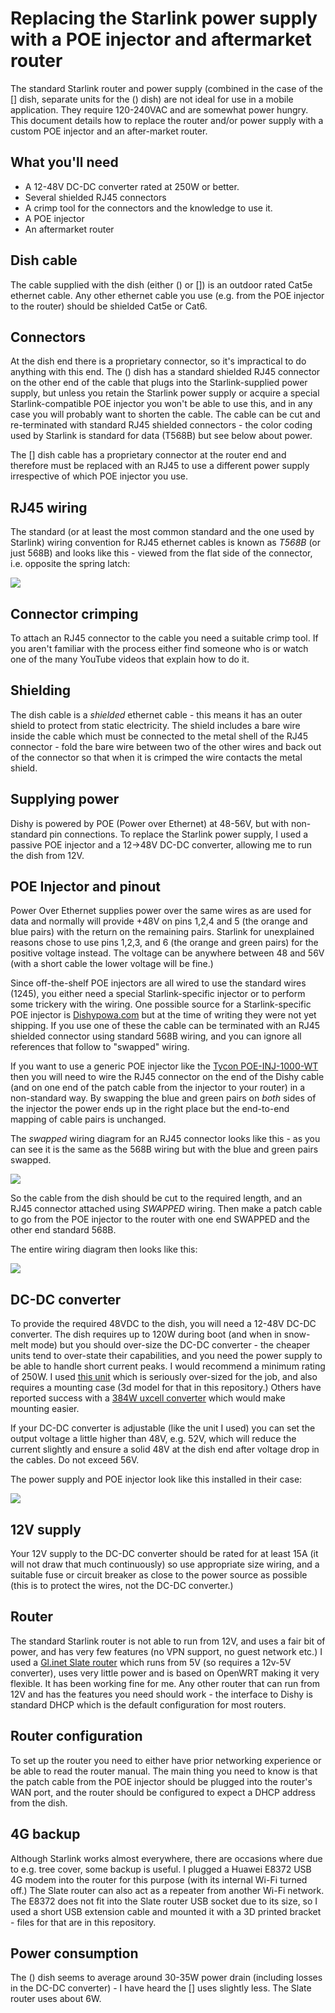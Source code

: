 # Replacing the Starlink power supply with a POE injector and aftermarket router

The standard Starlink router and power supply (combined in the case of the [] dish, separate units for the () dish) are
not ideal for use in a mobile application. They require 120-240VAC and are somewhat power hungry. This document details
how to replace
the router and/or power supply with a custom POE injector and an after-market router.

## What you'll need

* A 12-48V DC-DC converter rated at 250W or better.
* Several shielded RJ45 connectors
* A crimp tool for the connectors and the knowledge to use it.
* A POE injector
* An aftermarket router

## Dish cable

The cable supplied with the dish (either () or []) is an outdoor rated Cat5e ethernet cable. Any other ethernet cable
you use (e.g. from the POE injector to the router) should be shielded Cat5e or Cat6.

## Connectors

At the dish end there
is a proprietary connector, so it's impractical to do anything with this end. The () dish has a standard shielded RJ45
connector on the other end of the cable that plugs into the Starlink-supplied power supply, but
unless you retain the Starlink power supply or acquire a special Starlink-compatible POE injector you won't be able to
use this, and in any case you will probably want to shorten the cable. The cable can be cut and
re-terminated with standard RJ45 shielded connectors - the color coding used by Starlink is standard for data (T568B)
but see below about power.

The [] dish cable has a proprietary connector at the router end and therefore must be replaced with an RJ45 to use a different
power supply irrespective of which POE injector you use.

## RJ45 wiring

The standard (or at least the most common standard and the one used by Starlink) wiring convention for RJ45 ethernet
cables is known as _T568B_ (or just 568B) and looks like this - viewed from the flat
side of the connector, i.e. opposite the spring latch:

![](images/568B.jpg)

## Connector crimping

To attach an RJ45 connector to the cable you need a suitable crimp tool. If you aren't familiar with the process either
find
someone who is or watch one of the many YouTube videos that explain how to do it.

## Shielding

The dish cable is a _shielded_ ethernet cable - this means it has an outer shield to protect from static electricity.
The shield includes a bare wire inside the cable which must be connected to the metal shell of the RJ45 connector - fold
the bare wire between two of the other wires and back out of the connector so that when it is crimped the wire contacts
the metal shield.

## Supplying power

Dishy is powered by POE (Power over Ethernet) at 48-56V, but with non-standard pin connections.
To replace the Starlink power supply, I used a passive POE injector
and a 12->48V DC-DC converter, allowing me to run the dish from 12V.

## POE Injector and pinout

Power Over Ethernet supplies power over the same wires as are used for data and normally will provide +48V on pins 1,2,4
and 5 (the orange and blue pairs) with the return on the remaining pairs. Starlink for unexplained reasons chose to use
pins 1,2,3, and 6 (the orange and green pairs) for the positive voltage instead. The voltage can be anywhere between 48
and 56V (with a short cable the lower voltage will be fine.)

Since off-the-shelf POE injectors are all wired to use the standard wires (1245), you either need a special
Starlink-specific injector
or to perform some trickery with the wiring. One possible source for a Starlink-specific POE injector is
[Dishypowa.com](https://dishypowa.com/) but at the time of writing they were not yet shipping. If you use one of these
the cable can be terminated with an RJ45
shielded connector using standard 568B wiring, and you can ignore all references that follow to "swapped" wiring.

If you want to use a generic POE injector like the
[Tycon POE-INJ-1000-WT](https://www.tyconsystems.com/poe-inj-1000-wt) then you will need to wire the RJ45 connector
on the end of the Dishy cable (and on one end of the patch cable from the injector to your router) in a non-standard
way.
By swapping the blue and green pairs on *both* sides of
the injector the power ends up in the right place but the end-to-end mapping of cable pairs is unchanged.

The _swapped_ wiring diagram for an RJ45 connector looks like this - as you can see it is the same as the 568B wiring
but with the blue and green pairs swapped.

![](images/568-swapped.jpg)

So the cable from the dish should be cut to the required length, and an RJ45 connector attached using _SWAPPED_ wiring.
Then make a patch cable to go from the POE injector to the router with one end SWAPPED and the other end standard 568B.

The entire wiring diagram then looks like this:

![](images/Circuit.jpg)

## DC-DC converter

To provide the required 48VDC to the dish, you will need a 12-48V
DC-DC converter. The dish requires up to 120W during boot (and when in snow-melt mode) but you should over-size the
DC-DC converter - the cheaper units tend to over-state their capabilities, and you need the power supply to be able to
handle short current peaks. I would recommend a minimum rating of 250W. I used
[this unit](https://www.amazon.com.au/gp/product/B09HV9GLMB)
which is seriously over-sized for the job, and also requires a mounting case (3d model for that in this repository.)
Others have reported
success with
a [384W uxcell converter](https://www.amazon.com.au/uxcell-Big-Size-Waterproof-Converter-Regulator/dp/B01LYVSL53)
which would make mounting easier.

If your DC-DC converter is adjustable (like the unit I used) you can set the
output voltage a little higher than 48V, e.g. 52V, which will
reduce the current slightly and ensure a solid 48V at the dish end
after voltage drop in the cables. Do not exceed 56V.

The power supply and POE injector look like this installed in their case:

![](images/dcdc%20in%20box.jpg)

## 12V supply

Your 12V supply to the DC-DC converter should be rated for at least 15A (it will not draw that much continuously) so use
appropriate size wiring, and a suitable fuse or circuit breaker as close to the power source as possible (this is to
protect the wires, not the DC-DC converter.)

## Router

The standard Starlink router is not able to run from 12V, and uses
a fair bit of power, and has very few features (no VPN support, no guest network etc.) I used
a [Gl.inet Slate router](https://www.amazon.com.au/GL-iNet-GL-AR750S-Ext-Gigabit-pre-Installed-Included/dp/B07GBXMBQF)
which runs from 5V (so requires a 12v-5V converter), uses very little power and is based on OpenWRT making it very
flexible. It has been working fine for me. Any other router that can run from 12V and has the features you need should
work - the interface to Dishy is standard DHCP which is the default configuration for most routers.

## Router configuration

To set up the router you need to either have prior networking experience or be able to read the router manual. The main
thing you need to know is that the patch cable from the POE injector should be plugged into the router's WAN port, and
the router should be configured to expect a DHCP address from the dish.

## 4G backup

Although Starlink works almost everywhere, there are occasions where due to e.g. tree cover, some backup is useful. I
plugged a
Huawei E8372 USB 4G modem into the router for this purpose (with its internal Wi-Fi turned off.) The Slate router can
also act as a repeater from another Wi-Fi network. The E8372 does not fit into the Slate router USB socket due to its
size, so I used a short USB extension cable and mounted it with a 3D printed bracket - files for that are in this
repository.

## Power consumption

The () dish seems to average around 30-35W power drain (including losses in the DC-DC converter) - I have heard the []
uses slightly less. The Slate router uses about 6W.

